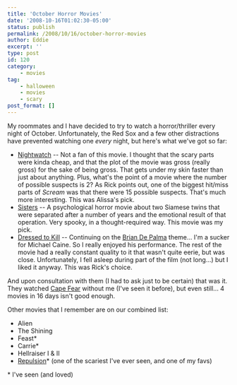 ```yaml
---
title: 'October Horror Movies'
date: '2008-10-16T01:02:30-05:00'
status: publish
permalink: /2008/10/16/october-horror-movies
author: Eddie
excerpt: ''
type: post
id: 120
category:
    - movies
tag:
    - halloween
    - movies
    - scary
post_format: []
---
```

My roommates and I have decided to try to watch a horror/thriller every night of October. Unfortunately, the Red Sox and a few other distractions have prevented watching one *every* night, but here's what we've got so far:

- [Nightwatch](http://www.imdb.com/title/tt0119791/) -- Not a fan of this movie. I thought that the scary parts were kinda cheap, and that the plot of the movie was gross (really gross) for the sake of being gross. That gets under my skin faster than just about anything. Plus, what's the point of a movie where the number of possible suspects is 2? As Rick points out, one of the biggest hit/miss parts of *Scream* was that there were 15 possible suspects. That's much more interesting. This was Alissa's pick.
- [Sisters](http://www.imdb.com/title/tt0070698/) -- A psychological horror movie about two Siamese twins that were separated after a number of years and the emotional result of that operation. Very spooky, in a thought-required way. This movie was my pick.
- [Dressed to Kill](http://www.imdb.com/title/tt0080661/) -- Continuing on the [Brian De Palma](http://www.imdb.com/name/nm0000361/) theme... I'm a sucker for Michael Caine. So I really enjoyed his performance. The rest of the movie had a really constant quality to it that wasn't quite eerie, but was close. Unfortunately, I fell asleep during part of the film (not long...) but I liked it anyway. This was Rick's choice.

And upon consultation with them (I had to ask just to be certain) that was it. They watched [Cape Fear](http://www.imdb.com/title/tt0101540/) without me (I've seen it before), but even still... 4 movies in 16 days isn't good enough.

Other movies that I remember are on our combined list:

- Alien
- The Shining
- Feast\*
- Carrie\*
- Hellraiser I &amp; II
- [Repulsion](http://www.imdb.com/title/tt0059646/)\* (one of the scariest I've ever seen, and one of my favs)

\* I've seen (and loved)
